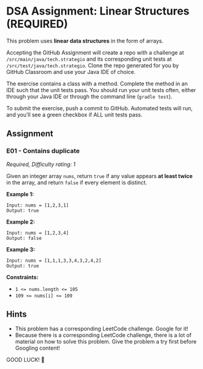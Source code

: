 # DSA Assignment: Linear Structures (REQUIRED)

This problem uses **linear data structures** in the form of arrays.

Accepting the GitHub Assignment will create a repo with a challenge at `/src/main/java/tech.strategio` and its corresponding unit tests at `/src/test/java/tech.strategio`. Clone the repo generated for you by GitHub Classroom and use your Java IDE of choice.

The exercise contains a class with a method. Complete the method in an IDE such that the unit tests pass. You should run your unit tests often, either through your Java IDE or through the command line (`gradle test`).

To submit the exercise, push a commit to GitHub. Automated tests will run, and you’ll see a green checkbox if ALL unit tests pass.

## Assignment

### E01 - Contains duplicate

*Required, Difficulty rating: 1*

Given an integer array `nums`, return `true` if any value appears **at least twice** in the array, and return `false` if every element is distinct.

**Example 1:**

```
Input: nums = [1,2,3,1]
Output: true
```

**Example 2:**

```
Input: nums = [1,2,3,4]
Output: false
```

**Example 3:**

```
Input: nums = [1,1,1,3,3,4,3,2,4,2]
Output: true
```

**Constraints:**

- `1 <= nums.length <= 105`
- `109 <= nums[i] <= 109`

## Hints

- This problem has a corresponding LeetCode challenge. Google for it!
- Because there is a corresponding LeetCode challenge, there is a lot of material on how to solve this problem. Give the problem a try first before Googling content!

GOOD LUCK! :rocket:
